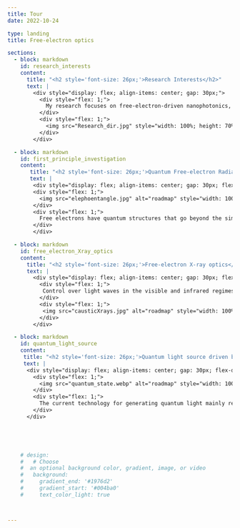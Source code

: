 ```yaml
---
title: Tour
date: 2022-10-24

type: landing
title: Free-electron optics

sections:
  - block: markdown
    id: research_interests
    content:
      title: "<h2 style='font-size: 26px;'>Research Interests</h2>"
      text: |
        <div style="display: flex; align-items: center; gap: 30px;">
          <div style="flex: 1;">
            My research focuses on free-electron-driven nanophotonics, including free-electron radiation and the interaction of free electrons with the near-field of light. I aim to develop mechanisms to enhance the coupling strength between free electrons and light, and deepen our understanding of quantum phenomena in this field. Beyond fundamental investigations, I strive to propose new applications that leverage advances in quantum materials and quantum technologies.
          </div>
          <div style="flex: 1;">
            <img src="Research_dir.jpg" style="width: 100%; height: 70%;"/>
          </div>
        </div>

  - block: markdown
    id: first_principle_investigation
    content:
       title: "<h2 style='font-size: 26px;'>Quantum Free-electron Radiation</h2>"
       text: |
        <div style="display: flex; align-items: center; gap: 30px; flex-direction: row;">
        <div style="flex: 1;">
          <img src="elephoentangle.jpg" alt="roadmap" style="width: 100%; height: auto;">
        </div>
        <div style="flex: 1;">
          Free electrons have quantum structures that go beyond the simple point-charge model. Since <a href="https://en.wikipedia.org/wiki/Ahmed_Zewail"> Nobel Laureate Ahmed Zewail’s </a> pioneering work in 2009 on free-electron interaction with light near-fields, these quantum properties have been widely studied, especially in electron microscopy. Today, researchers are exploring how to use these quantum features; for example, ultrashort electron pulses enable attosecond electron microscopy to capture ultrafast optical dynamics. Here, we investigate how these quantum structures affect  <a href="/tag/free-electron-quantum-optics/">free-electron radiation </a>. This is crucial when low-energy electrons interact with nanostructures, where the quantum wavepacket nature can introduce a <a href="/tag/fundamental-breakthrough/"> paradigm shift </a> in radiation behavior. For instance, we find that entanglement between free electrons and emitted photons can shift and split radiation spectra compared to classical predictions. Even more intriguing, the quantum structure offers new degrees of freedom to control radiation, especially in challenging regimes like X-rays, beyond the reach of traditional optical methods.
        </div>
        </div>

  - block: markdown
    id: free_electron_Xray_optics
    content:
      title: "<h2 style='font-size: 26px;'>Free-electron X-ray optics</h2>"
      text: |
        <div style="display: flex; align-items: center; gap: 30px; flex-direction: row;">
          <div style="flex: 1;">
           Control over light waves in the visible and infrared regimes is ubiquitous in a vast range of applications, and typically relies on widely available optical components. However, analogous optical elements for X-rays are usually inefficient and challenging to fabricate. We propose <a href="/tag/free-electron-x-ray-optics/">generating shaped X-rays</a> directly from free electrons interacting with nanomaterials. X-ray focused beam and Airy beams have been proposed, mediated by van der Waals heterostructures. Looking forward, we aim to develop novel schemes that help bypass the noted limitations of current X-ray optics technology.
          </div>
          <div style="flex: 1;">
           <img src="causticXrays.jpg" alt="roadmap" style="width: 100%; height: auto;">
          </div>
        </div>

  - block: markdown
    id: quantum_light_source
    content:
     title: "<h2 style='font-size: 26px;'>Quantum light source driven by free electrons</h2>"
     text: |
      <div style="display: flex; align-items: center; gap: 30px; flex-direction: row;">
        <div style="flex: 1;">
          <img src="quantum_state.webp" alt="roadmap" style="width: 100%; height: auto;">
        </div>
        <div style="flex: 1;">
          The current technology for generating quantum light mainly relies on the nonlinearity of materials, which limits the available spectrum of quantum light states. Free electrons can also act as nonlinear media during their interaction with light, such as in Compton scattering and free-electron radiation. Recent investigations of free-electron radiation treat this process as the scattering of entangled electron-photon pairs, giving rise to a new field called free-electron quantum optics. In this field, quantum light can be heralded by post-selecting the electron, for example, in energy space. One significant advantage of this approach is the ability to generate quantum light in regimes, such as the X-ray regime, that are inaccessible or challenging for traditional methods.
        </div>
      </div>




      
    # design:
    #   # Choose
    #  an optional background color, gradient, image, or video
    #   background:
    #     gradient_end: '#1976d2'
    #     gradient_start: '#004ba0'
    #     text_color_light: true



---
```

